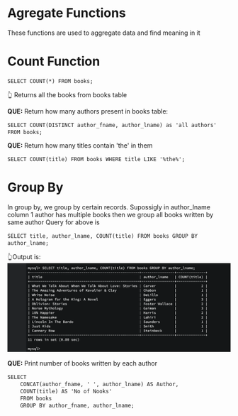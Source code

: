 # **Agregate Functions**

These functions are used to aggregate data and find meaning in it

# Count Function

```
SELECT COUNT(*) FROM books;
```

👆 Returns all the books from books table

**QUE:** Return how many authors present in books table:

```
SELECT COUNT(DISTINCT author_fname, author_lname) as 'all authors' FROM books;
```

**QUE:** Return how many titles contain 'the' in them

```
SELECT COUNT(title) FROM books WHERE title LIKE '%the%';
```

# Group By

In group by, we group by certain records.
Supossigly in author_lname column 1 author has multiple books then we group all books written by same author
Query for above is

```
SELECT title, author_lname, COUNT(title) FROM books GROUP BY author_lname;
```

👆Output is:
![output](./output1.png)

**QUE:** Print number of books written by each author

```
SELECT
    CONCAT(author_fname, ' ', author_lname) AS Author,
    COUNT(title) AS 'No of Nooks'
    FROM books
    GROUP BY author_fname, author_lname;
```
